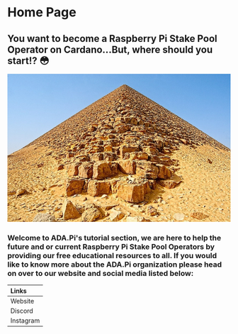 # Home Page

## You want to become a Raspberry Pi Stake Pool Operator on Cardano...But, where should you start!? 😳

![](.gitbook/assets/download-6-.jpeg)

### Welcome to ADA.Pi's tutorial section, we are here to help the future and or current Raspberry Pi Stake Pool Operators by providing our free educational resources to all. If you would like to know more about the ADA.Pi organization please head on over to our website **and social media listed below:**

| Links |
| :--- |
| Website |
| Discord  |
| Instagram |

